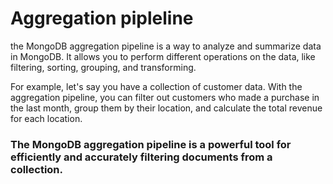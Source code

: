 # Aggregation pipleline
the MongoDB aggregation pipeline is a way to analyze and summarize data in MongoDB. It allows you to perform different operations on the data, like filtering, sorting, grouping, and transforming.

For example, let's say you have a collection of customer data. With the aggregation pipeline, you can filter out customers who made a purchase in the last month, group them by their location, and calculate the total revenue for each location.

### The MongoDB aggregation pipeline is a powerful tool for efficiently and accurately filtering documents from a collection.